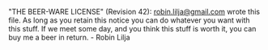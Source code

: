 "THE BEER-WARE LICENSE" (Revision 42):
<robin.lilja@gmail.com> wrote this file. As long as you retain this notice you
can do whatever you want with this stuff. If we meet some day, and you think
this stuff is worth it, you can buy me a beer in return. - Robin Lilja

